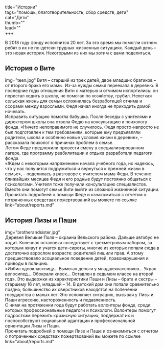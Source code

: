 title="Истории"   
tags="помощь, благотворительность, сбор средств, дети"  
cat="Дети"  
thumb=""  
lead=""  
+++

В 2018 году фонду исполнится 20 лет. За это время мы помогли сотням ребят в их не по-детски трудных жизненных ситуациях. Каждый день – это новая история. Некоторыми из них мы хотим с вами поделиться.

## История о Вите
img="teen.jpg"
Витя – старший из трех детей, двое младших братиков – от второго брака его мамы. Из-за нужды семья переехала в деревню. В последние годы отношения Вити с матерью и отчимом испортились: он перестал ходить в школу, не помогал по хозяйству, грубил. Нелегкая сельская жизнь для семьи осложнилась безработицей отчима и ссорами между взрослыми. Федя начал иногда не приходить домой ночевать.  
Исправить ситуацию помогла бабушка. После беседы с учителями и директором школы она отвела Федю на консультацию к психологу фонда. «Ничего непоправимого не случилось. Федя просто-напросто не был подготовлен к тем требованиям, которые ему предъявляли родители, школа и особенно новые условия жизни в деревне», – рассказала психолог о причинах проблем в семье.  
Летом Феде предложили провести смену в специализированном лагере, где программу реабилитации и отдыха разработали педагоги фонда.  
«Ждем с некоторым напряжением начала учебного года, но надеюсь, что у нас получится подружиться и вернуться к прежней жизни в семье», – поделилась в разговоре с учителем мама Феди. В течение ближайших месяцев Федя и его родные будут постоянно общаться с психологами. Учителя тоже получили консультацию специалистов. Вместе они помогут семье Вити выйти из сложной жизненной ситуации.  
Прочитать подробней о помощи Феде и ознакомиться с отчетом о потраченных средствах пожертвований вы можете по ссылке link="about/reports.md"

## История Лизы и Паши
img="brotherandsister.jpg"  
Деревня Великие Поля – окраина Вельского района. Дальше автобус не ходит. Конечная остановка соседствует с трехметровым забором, за которым живут и учатся дети-сироты, многие из которых попали сюда в достаточно взрослом возрасте: родителей лишили прав. А этому предшествовало асоциальное поведение детей, правонарушения и приводы в полицию.  
«Избил одноклассницу... Вымогал деньги у младшеклассников... Украл велосипед… Обокрали киоск… Оставлен в седьмом классе на второй год». Это выдержки из характеристики Паши и Лизы – брата и сестры – старшему 16 лет, младшей – 14. В детский дом они попали сравнительно поздно; большинство их сверстников находятся на попечении государства с малых лет. Это осложняет ситуацию, вызывая у Лизы и Паши агрессию, настороженность и подавленность.  
С ними на протяжении года будут работать волонтеры фонда, среди которых профессиональные педагоги и психологи. Волонтеры помогут подросткам пережить кризисную ситуацию, поддержат их и поспособствуют социальной адаптации и профессиональной ориентации Лизы и Паши.  
Прочитать подробней о помощи Лизе и Паше и ознакомиться с отчетом о потраченных средствах пожертвований вы можете по ссылке link="about/reports.md"
